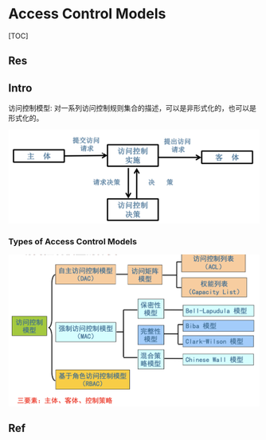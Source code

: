 # Access Control Models

[TOC]



## Res


## Intro
访问控制模型: 对一系列访问控制规则集合的描述，可以是非形式化的，也可以是形式化的。

![](../../../../../../Assets/Pics/Screenshot%202023-11-01%20at%202.34.42PM.png)


### Types of Access Control Models

![](../../../../../../Assets/Pics/Screenshot%202023-11-01%20at%202.36.23PM.png)



## Ref

